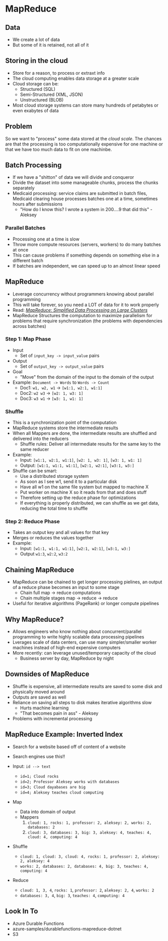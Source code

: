 # MapReduce

## Data
- We create a lot of data
- But some of it is retained, not all of it

## Storing in the cloud
- Store for a reason, to process or extraxt info
- The cloud computing enables data storage at a greater scale
- Cloud storage can be:
    - Structured (SQL)
    - Semi-Structured (XML, JSON)
    - Unstructured (BLOB)
- Most cloud storage systems can store many hundreds of petabytes or even exabytes of data

## Problem
So we want to "process" some data stored at the *cloud scale*. The chances are that the processing is too computationally expensive for one machine or that we have too much data to fit on one machinbe.

## Batch Processing
- If we have a "shitton" of data we will divide and conqueror
- Divide the dataset into some manageable chunks, process the chunks separately
- Medicaid processing: service claims are submitted in batch files, Medicaid clearing house processes batches one at a time, sometimes hours after submissions
    - "How do I know this? I wrote a system in 200....9 that did this" - Aleksey

### Parallel Batches
- Processing one at a time is slow
- Throw more compute resources (servers, workers) to do many batches at once
- This can cause problems if something depends on something else in a different batch
- If batches are independent, we can speed up to an almost linear speed

## MapReduce
- Leverage concurrency without programmers knowing about parallel programming
- This will take forever, so you need a LOT of data for it to work properly
- Read: [*MapReduce: Simplified Data Processing on Large Clusters*](https://static.googleusercontent.com/media/research.google.com/en//archive/mapreduce-osdi04.pdf)
- MapReduce Structures the computation to maximize parallelism for problems that require synchronization (the problems with dependencies across batches)

### Step 1: Map Phase
- Input
    - Set of `input_key -> input_value` pairs
- Output
    - Set of `output_key -> output_value` pairs
- Goal
    - "Move" from the domain of the input to the domain of the output
- Example: `Document -> Words` to `Words -> Count`
    - Doc1: `w1, w2, w1` -> `[w1:1, w2:1, w1:1]`
    - Doc2: `w2 w3` -> `[w2: 1, w3: 1]`
    - Doc3: `w3 w1` -> `[w3: 1, w1: 1]`

### Shuffle
- This is a synchronization point of the computation
- MapReduce systems store the intermediate results
- When all Mappers are done, the intermediate results are shuffled and delivered into the reducers
    - Shuffle rules: Deliver all intermediate results for the same key to the same reducer
- Example:
    - Input: `[w1:1, w2:1, w1:1]`, `[w2: 1, w3: 1]`, `[w3: 1, w1: 1]`
    - Output: `[w1:1, w1:1, w1:1]`, `[w2:1, w2:1]`, `[w3:1, w3:]`
- Shuffle can be smart:
    - Use a distributed storage system
    - As soon as I see w1, send it to a particular disk
    - Have all w1 on the same file system but mapped to machine X
    - Put worker on machine X so it reads from that and does stuff
    - Therefore setting up the reduce phase for optimizations
    - If everything is properly distributed, we can shuffle as we get data, reducing the total time to shuffle

### Step 2: Reduce Phase
- Takes an output key and all values for that key
- Merges or reduces the values together
- Example:
    - Input: `[w1:1, w1:1, w1:1]`, `[w2:1, w2:1]`, `[w3:1, w3:]`
    - Output `w1:3`, `w2:2`, `w3:2`

## Chaining MapReduce
- MapReduce can be chained to get longer processing pielines, an output of a reduce phase becomes an input to some stage
    - Chain full map -> reduce computations
    - Chain multiple stages map -> reduce -> reduce
- Useful for iterative algorithms (PageRank) or longer compute pipelines

## Why MapReduce?
- Allows engineers who know nothing about concurrent/parallel programming to write highly scalable data processing pipelines
- Lverages scale of data centers, can use many simpler/smaller worker machines instead of high-end expensive computers
- More recently: can leverage unused/temporary capacity of the cloud
    - Business server by day, MapReduce by night

## Downsides of MapReduce
- Shuffle is expensive, all intermediate results are saved to some disk and physically moved around
- Outputs are saved as well
- Reliance on saving all steps to disk makes iterative algorithms slow
    - Hurts machine learning
    - "That becomes pain in ass" - Aleksey
- Problems with incremental processing

## MapReduce Example: Inverted Index
- Search for a website based off of content of a website
- Search engines use this!!
- Input: `id --> text`
    - `id=1; Cloud rocks`
    - `id=2; Professor Aleksey works with databases`
    - `id=3; Cloud dayabases are big`
    - `id=4; Aleksey teaches cloud computing`
- Map
    - Data into domain of output
    - Mappers
        1. `cloud: 1, rocks: 1, professor: 2, aleksey: 2, works: 2, databases: 2`
        2. `cloud: 3, databases: 3, big: 3, aleksey: 4, teaches: 4, cloud: 4, computing: 4`

- Shuffle
    - `cloud: 1, cloud: 3, cloud: 4, rocks: 1, professor: 2, aleksey: 2, aleksey: 4`
    - `works: 2, databases: 2, databases: 4, big: 3, teaches: 4, computing: 4`
- Reduce
    - `cloud: 1, 3, 4`, `rocks: 1`, `professor: 2`,  `aleksey: 2, 4`, `works: 2`
    - `databases: 3, 4`, `big: 3`, `teaches: 4`, `computing: 4`

## Look In To
- Azure Durable Functions
- azure-samples/durablefunctions-mapreduce-dotnet
- S3